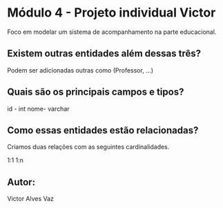 
# Módulo 4 - Projeto individual Victor

Foco em modelar um sistema de acompanhamento na parte educacional.

## Existem outras entidades além dessas três?

Podem ser adicionadas outras como (Professor, ...)

## Quais são os principais campos e tipos?

id - int
nome- varchar

## Como essas entidades estão relacionadas?

Criamos duas relações com as seguintes cardinalidades.

1:1
1:n

## Autor: 
Victor Alves Vaz 



